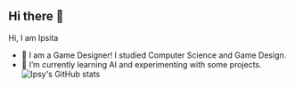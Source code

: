 ## Hi there 👋

Hi, I am Ipsita
- 🔭 I am a Game Designer! I studied Computer Science and Game Design.
- 🌱 I’m currently learning AI and experimenting with some projects.
![Ipsy's GitHub stats](https://github-readme-stats.vercel.app/api?username=Ipsy&theme=vue_icons=true)
